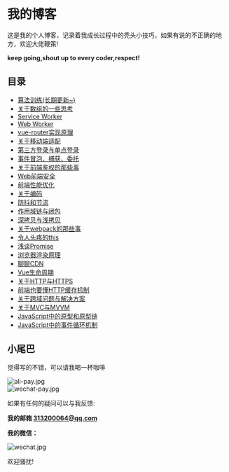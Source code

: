 # 我的博客

这是我的个人博客，记录着我成长过程中的秃头小技巧，如果有说的不正确的地方，欢迎大佬鞭策!  

**keep going,shout up to every coder,respect!**

## 目录

- [算法训练(长期更新~)](/blog/articles/algorithm-01.html)
- [关于数组的一些思考](/blog/articles/about-array-01.html)
- [Service Worker](/blog/articles/service-worker-01.html)
- [Web Worker](/blog/articles/web-worker-01.html)
- [vue-router实现原理 ](/blog/articles/vue-router-principle-01.html)
- [关于移动端适配](/blog/articles/mobile-adaptation-01.html)
- [第三方登录与单点登录](/blog/articles/login-mode-01.html)
- [事件冒泡、捕获、委托](/blog/articles/event-01.html)
- [关于前端鉴权的那些事](/blog/articles/cookie-session-token-webstorage-01.html)
- [Web前端安全](/blog/articles/web-security-01.html)
- [前端性能优化](/blog/articles/performance-optimization-01.html)
- [关于编码](/blog/articles/encoded-01.html)
- [防抖和节流](/blog/articles/debounce-throttle-01.html)
- [作用域链与闭包](/blog/articles/scope-chain-closure-01.html)
- [深拷贝与浅拷贝](/blog/articles/shallow-clone-deep-clone-01.html)
- [关于webpack的那些事](/blog/articles/webpack-01.html)
- [令人头疼的this ](/blog/articles/this-01.html)
- [浅谈Promise](/blog/articles/javascript-promise-01.html)
- [浏览器渲染原理](/blog/articles/browser-rendering-principle-01.html)
- [聊聊CDN](/blog/articles/cdn-01.html)
- [Vue生命周期](/blog/articles/vue-lifecycle-01.html)
- [关于HTTP与HTTPS](/blog/articles/http-https-01.html)
- [前端也要懂HTTP缓存机制](/blog/articles/http-cache-01.html)
- [关于跨域问题与解决方案](/blog/articles/cross-domain-01.html)
- [关于MVC与MVVM](/blog/articles/mvc-mvvm-01.html)
- [JavaScript中的原型和原型链](/blog/articles/javascript-prototype-01.html)
- [JavaScript中的事件循环机制](/blog/articles/javascript-event-loop-01.htm)

## 小尾巴

觉得写的不错，可以请我喝一杯咖啡

![ali-pay.jpg](/blog/img/ali-pay.jpg)  
![wechat-pay.jpg](/blog/img/wechat-pay.jpg)

如果有任何的疑问可以与我反馈:  

**我的邮箱 313200064@qq.com**

**我的微信：**

![wechat.jpg](/img/wechat.jpg)  

欢迎骚扰!
